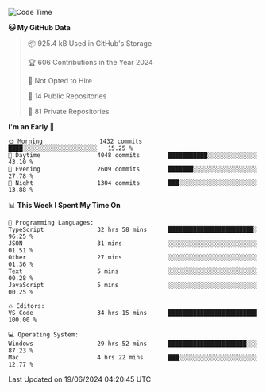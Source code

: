 <!--START_SECTION:waka-->
![Code Time](http://img.shields.io/badge/Code%20Time-5%2C782%20hrs%2026%20mins-blue)

**🐱 My GitHub Data** 

> 📦 925.4 kB Used in GitHub's Storage 
 > 
> 🏆 606 Contributions in the Year 2024
 > 
> 🚫 Not Opted to Hire
 > 
> 📜 14 Public Repositories 
 > 
> 🔑 81 Private Repositories 
 > 
**I'm an Early 🐤** 

```text
🌞 Morning                1432 commits        ████░░░░░░░░░░░░░░░░░░░░░   15.25 % 
🌆 Daytime                4048 commits        ███████████░░░░░░░░░░░░░░   43.10 % 
🌃 Evening                2609 commits        ███████░░░░░░░░░░░░░░░░░░   27.78 % 
🌙 Night                  1304 commits        ███░░░░░░░░░░░░░░░░░░░░░░   13.88 % 
```


📊 **This Week I Spent My Time On** 

```text
💬 Programming Languages: 
TypeScript               32 hrs 58 mins      ████████████████████████░   96.25 % 
JSON                     31 mins             ░░░░░░░░░░░░░░░░░░░░░░░░░   01.51 % 
Other                    27 mins             ░░░░░░░░░░░░░░░░░░░░░░░░░   01.36 % 
Text                     5 mins              ░░░░░░░░░░░░░░░░░░░░░░░░░   00.28 % 
JavaScript               5 mins              ░░░░░░░░░░░░░░░░░░░░░░░░░   00.25 % 

🔥 Editors: 
VS Code                  34 hrs 15 mins      █████████████████████████   100.00 % 

💻 Operating System: 
Windows                  29 hrs 52 mins      ██████████████████████░░░   87.23 % 
Mac                      4 hrs 22 mins       ███░░░░░░░░░░░░░░░░░░░░░░   12.77 % 
```


 Last Updated on 19/06/2024 04:20:45 UTC
<!--END_SECTION:waka-->

